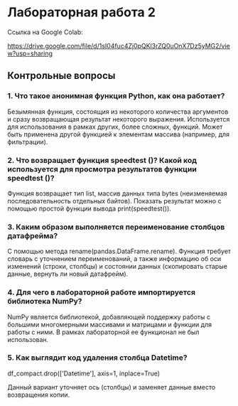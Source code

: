 # Лабораторная работа 2

Ссылка на Google Colab:

https://drive.google.com/file/d/1sI04fuc4Zj0pQKl3rZQ0uOnX7Dz5yMG2/view?usp=sharing

## Контрольные вопросы

### 1. Что такое анонимная функция Python, как она работает?

Безымянная функция, состоящия из некоторого количества аргументов и сразу возвращающая результат некоторого выражения. Используется для использования в рамках других, более сложных, функций. Может быть применена другой функцией к элементам массива (например, для фильтрации).

### 2. Что возвращает функция speedtest ()? Какой код используется для просмотра результатов функции speedtest ()? 

Функция возвращает тип list, массив данных типа bytes (неизменяемая последовательность отдельных байтов). Показать результат можно с помощью простой функции вывода print(speedtest()). 

### 3. Каким образом выполняется переименование столбцов датафрейма?

С помощью метода rename(pandas.DataFrame.rename). Функция требует словарь с уточнением переименований, а также информацию об оси изменений (строки, столбцы) и состоянии данных (скопировать старые данные, вернуть ли новый датафрейм).

### 4. Для чего в лабораторной работе импортируется библиотека NumPy?

NumPy является библиотекой, добавляющей поддержку работы с большими многомерными массивами и матрицами и функции для работы с ними. В рамках лабораторной ее функционал не был использован.

### 5. Как выглядит код удаления столбца Datetime?

df_compact.drop(['Datetime'], axis=1, inplace=True)

Данный вариант уточняет ось (столбцы) и заменяет данные вместо возвращения копии.
